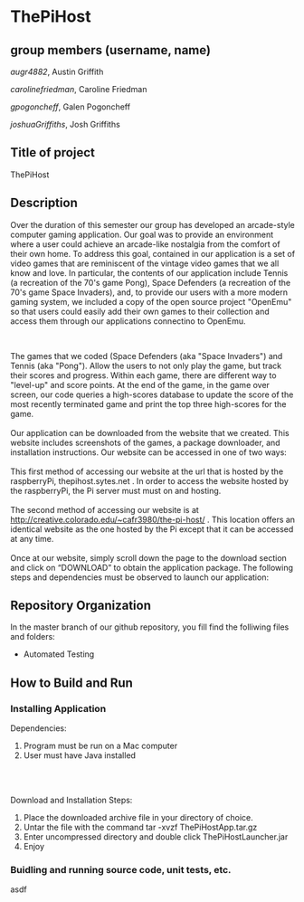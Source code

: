 # ThePiHost

## group members (username, name)
*augr4882*, Austin Griffith

*carolinefriedman*, Caroline Friedman

*gpogoncheff*, Galen Pogoncheff

*joshuaGriffiths*, Josh Griffiths

## Title of project
  ThePiHost

## Description

Over the duration of this semester our group has developed an arcade-style computer gaming application.  Our goal was to provide an environment where a user could achieve an arcade-like nostalgia from the comfort of their own home.  To address this goal, contained in our application is a set of video games that are reminiscent of the vintage video games that we all know and love.  In particular, the contents of our application include Tennis (a recreation of the 70's game Pong), Space Defenders (a recreation of the 70's game Space Invaders), and, to provide our users with a more modern gaming system, we included a copy of the open source project "OpenEmu" so that users could easily add their own games to their collection and access them through our applications connectino to OpenEmu.

<br />

The games that we coded (Space Defenders (aka "Space Invaders") and Tennis (aka "Pong").  Allow the users to not only play the game, but track their scores and progress.  Within each game, there are different way to "level-up" and score points.  At the end of the game, in the game over screen, our code queries a high-scores database to update the score of the most recently terminated game and print the top three high-scores for the game. 
<br /><br />
Our application can be downloaded from the website that we created.  This website includes screenshots of the games, a package downloader, and installation instructions.  Our website can be accessed in one of two ways: <br /><br />
This first method of accessing our website at the url that is hosted by the raspberryPi, thepihost.sytes.net .  In order to access the website hosted by the raspberryPi, the Pi server must must on and hosting.
<br /><br />
The second method of accessing our website is at http://creative.colorado.edu/~cafr3980/the-pi-host/ .  This location offers an identical website as the one hosted by the Pi except that it can be accessed at any time.
<br /><br />
Once at our website, simply scroll down the page to the download section and click on “DOWNLOAD” to obtain the application package.  The following steps and dependencies must be observed to launch our application:

## Repository Organization
In the master branch of our github repository, you fill find the folliwing files and folders:<br />
- Automated Testing

## How to Build and Run
### Installing Application
Dependencies:
1. Program must be run on a Mac computer
2. User must have Java installed

<br /><br />

Download and Installation Steps:
1. Place the downloaded archive file in your directory of choice.
2. Untar the file with the command tar -xvzf ThePiHostApp.tar.gz
3. Enter uncompressed directory and double click ThePiHostLauncher.jar
4. Enjoy

### Buidling and running source code, unit tests, etc.
asdf

  

